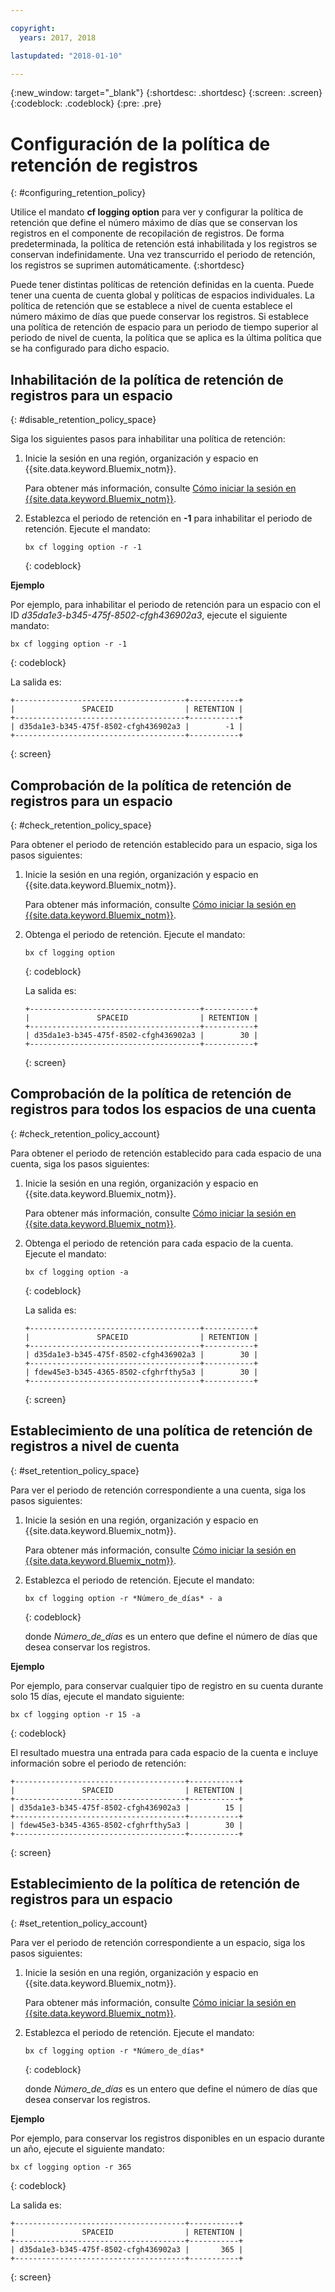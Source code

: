 ```yaml
---

copyright:
  years: 2017, 2018

lastupdated: "2018-01-10"

---
```


{:new_window: target="_blank"}
{:shortdesc: .shortdesc}
{:screen: .screen}
{:codeblock: .codeblock}
{:pre: .pre}

# Configuración de la política de retención de registros
{: #configuring_retention_policy}

Utilice el mandato **cf logging option** para ver y configurar la política de retención que define el número máximo de días que se conservan los registros en el componente de recopilación de registros. De forma predeterminada, la política de retención está inhabilitada y los registros se conservan indefinidamente. Una vez transcurrido el periodo de retención, los registros se suprimen automáticamente. 
{:shortdesc}

Puede tener distintas políticas de retención definidas en la cuenta. Puede tener una cuenta de cuenta global y políticas de espacios individuales. La política de retención que se establece a nivel de cuenta establece el número máximo de días que puede conservar los registros. Si establece una política de retención de espacio para un periodo de tiempo superior al periodo de nivel de cuenta, la política que se aplica es la última política que se ha configurado para dicho espacio. 


## Inhabilitación de la política de retención de registros para un espacio
{: #disable_retention_policy_space}

Siga los siguientes pasos para inhabilitar una política de retención:

1. Inicie la sesión en una región, organización y espacio en {{site.data.keyword.Bluemix_notm}}. 

    Para obtener más información, consulte [Cómo iniciar la sesión en {{site.data.keyword.Bluemix_notm}}](/docs/services/CloudLogAnalysis/qa/cli_qa.html#login).
    
2. Establezca el periodo de retención en **-1** para inhabilitar el periodo de retención. Ejecute el mandato:

    ```
    bx cf logging option -r -1
    ```
    {: codeblock}
    
**Ejemplo**
    
Por ejemplo, para inhabilitar el periodo de retención para un espacio con el ID *d35da1e3-b345-475f-8502-cfgh436902a3*, ejecute el siguiente mandato:

```
bx cf logging option -r -1
```
{: codeblock}

La salida es:

```
+--------------------------------------+-----------+
|               SPACEID                | RETENTION |
+--------------------------------------+-----------+
| d35da1e3-b345-475f-8502-cfgh436902a3 |        -1 |
+--------------------------------------+-----------+
```
{: screen} 



## Comprobación de la política de retención de registros para un espacio
{: #check_retention_policy_space}

Para obtener el periodo de retención establecido para un espacio, siga los pasos siguientes:

1. Inicie la sesión en una región, organización y espacio en {{site.data.keyword.Bluemix_notm}}. 

    Para obtener más información, consulte [Cómo iniciar la sesión en {{site.data.keyword.Bluemix_notm}}](/docs/services/CloudLogAnalysis/qa/cli_qa.html#login).
    
2. Obtenga el periodo de retención. Ejecute el mandato:

    ```
    bx cf logging option
    ```
    {: codeblock}

    La salida es:

    ```
    +--------------------------------------+-----------+
    |               SPACEID                | RETENTION |
    +--------------------------------------+-----------+
    | d35da1e3-b345-475f-8502-cfgh436902a3 |        30 |
    +--------------------------------------+-----------+
    ```
    {: screen}
    

## Comprobación de la política de retención de registros para todos los espacios de una cuenta
{: #check_retention_policy_account}

Para obtener el periodo de retención establecido para cada espacio de una cuenta, siga los pasos siguientes:

1. Inicie la sesión en una región, organización y espacio en {{site.data.keyword.Bluemix_notm}}. 

    Para obtener más información, consulte [Cómo iniciar la sesión en {{site.data.keyword.Bluemix_notm}}](/docs/services/CloudLogAnalysis/qa/cli_qa.html#login).
    
2. Obtenga el periodo de retención para cada espacio de la cuenta. Ejecute el mandato:

    ```
    bx cf logging option -a
    ```
    {: codeblock}

    La salida es:

    ```
    +--------------------------------------+-----------+
    |               SPACEID                | RETENTION |
    +--------------------------------------+-----------+
    | d35da1e3-b345-475f-8502-cfgh436902a3 |        30 |
    +--------------------------------------+-----------+
    | fdew45e3-b345-4365-8502-cfghrfthy5a3 |        30 |
    +--------------------------------------+-----------+
    ```
    {: screen}
    

## Establecimiento de una política de retención de registros a nivel de cuenta
{: #set_retention_policy_space}

Para ver el periodo de retención correspondiente a una cuenta, siga los pasos siguientes:

1. Inicie la sesión en una región, organización y espacio en {{site.data.keyword.Bluemix_notm}}. 

    Para obtener más información, consulte [Cómo iniciar la sesión en {{site.data.keyword.Bluemix_notm}}](/docs/services/CloudLogAnalysis/qa/cli_qa.html#login).
    
2. Establezca el periodo de retención. Ejecute el mandato:

    ```
    bx cf logging option -r *Número_de_días* - a
    ```
    {: codeblock}
    
    donde *Número_de_días* es un entero que define el número de días que desea conservar los registros. 
    
    
**Ejemplo**
    
Por ejemplo, para conservar cualquier tipo de registro en su cuenta durante solo 15 días, ejecute el mandato siguiente:

```
bx cf logging option -r 15 -a
```
{: codeblock}

El resultado muestra una entrada para cada espacio de la cuenta e incluye información sobre el periodo de retención:

```
+--------------------------------------+-----------+
|               SPACEID                | RETENTION |
+--------------------------------------+-----------+
| d35da1e3-b345-475f-8502-cfgh436902a3 |        15 |
+--------------------------------------+-----------+
| fdew45e3-b345-4365-8502-cfghrfthy5a3 |        30 |
+--------------------------------------+-----------+
```
{: screen}

## Establecimiento de la política de retención de registros para un espacio
{: #set_retention_policy_account}

Para ver el periodo de retención correspondiente a un espacio, siga los pasos siguientes:

1. Inicie la sesión en una región, organización y espacio en {{site.data.keyword.Bluemix_notm}}. 

    Para obtener más información, consulte [Cómo iniciar la sesión en {{site.data.keyword.Bluemix_notm}}](/docs/services/CloudLogAnalysis/qa/cli_qa.html#login).
    
2. Establezca el periodo de retención. Ejecute el mandato:

    ```
    bx cf logging option -r *Número_de_días*
    ```
    {: codeblock}
    
    donde *Número_de_días* es un entero que define el número de días que desea conservar los registros.
    
    
**Ejemplo**
    
Por ejemplo, para conservar los registros disponibles en un espacio durante un año, ejecute el
siguiente
mandato:

```
bx cf logging option -r 365
```
{: codeblock}

La salida es:

```
+--------------------------------------+-----------+
|               SPACEID                | RETENTION |
+--------------------------------------+-----------+
| d35da1e3-b345-475f-8502-cfgh436902a3 |       365 |
+--------------------------------------+-----------+
```
{: screen}


